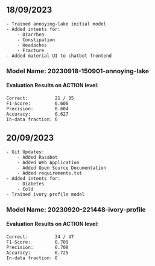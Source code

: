 ## 18/09/2023

    - Trained annoying-lake initial model
    - Added intents for:
        - Diarrhea
        - Constipation
        - Headaches
        - Fracture
    - Added material UI to chatbot frontend

### Model Name: 20230918-150901-annoying-lake
#### Evaluation Results on ACTION level:
    Correct:          21 / 35
    F1-Score:         0.606
    Precision:        0.604
    Accuracy:         0.627
    In-data fraction: 0
    

## 20/09/2023

    - Git Updates:
        - Added Rasabot
        - Added Web Application
        - Added Open Source Documentation
        - Added requirements.txt
    - Added intents for:
        - Diabetes
        - Cold
    - Trained ivory profile model

### Model Name: 20230920-221448-ivory-profile
#### Evaluation Results on ACTION level:
    Correct:          34 / 47
    F1-Score:         0.709
    Precision:        0.708
    Accuracy:         0.725
    In-data fraction: 0